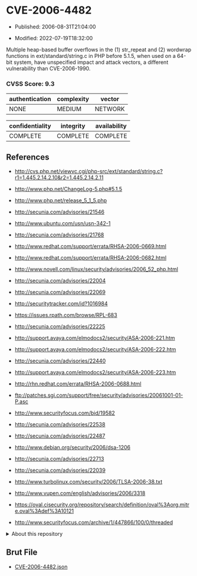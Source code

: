 # CVE-2006-4482

- Published: 2006-08-31T21:04:00

- Modified: 2022-07-19T18:32:00

Multiple heap-based buffer overflows in the (1) str_repeat and (2) wordwrap functions in ext/standard/string.c in PHP before 5.1.5, when used on a 64-bit system, have unspecified impact and attack vectors, a different vulnerability than CVE-2006-1990.

### CVSS Score: **9.3**

| authentication | complexity | vector |
| --- | --- | --- |
| NONE | MEDIUM | NETWORK |

| confidentiality | integrity | availability |
| --- | --- | --- |
| COMPLETE | COMPLETE | COMPLETE |

## References

* http://cvs.php.net/viewvc.cgi/php-src/ext/standard/string.c?r1=1.445.2.14.2.10&r2=1.445.2.14.2.11

* http://www.php.net/ChangeLog-5.php#5.1.5

* http://www.php.net/release_5_1_5.php

* http://secunia.com/advisories/21546

* http://www.ubuntu.com/usn/usn-342-1

* http://secunia.com/advisories/21768

* http://www.redhat.com/support/errata/RHSA-2006-0669.html

* http://www.redhat.com/support/errata/RHSA-2006-0682.html

* http://www.novell.com/linux/security/advisories/2006_52_php.html

* http://secunia.com/advisories/22004

* http://secunia.com/advisories/22069

* http://securitytracker.com/id?1016984

* https://issues.rpath.com/browse/RPL-683

* http://secunia.com/advisories/22225

* http://support.avaya.com/elmodocs2/security/ASA-2006-221.htm

* http://support.avaya.com/elmodocs2/security/ASA-2006-222.htm

* http://secunia.com/advisories/22440

* http://support.avaya.com/elmodocs2/security/ASA-2006-223.htm

* http://rhn.redhat.com/errata/RHSA-2006-0688.html

* ftp://patches.sgi.com/support/free/security/advisories/20061001-01-P.asc

* http://www.securityfocus.com/bid/19582

* http://secunia.com/advisories/22538

* http://secunia.com/advisories/22487

* http://www.debian.org/security/2006/dsa-1206

* http://secunia.com/advisories/22713

* http://secunia.com/advisories/22039

* http://www.turbolinux.com/security/2006/TLSA-2006-38.txt

* http://www.vupen.com/english/advisories/2006/3318

* https://oval.cisecurity.org/repository/search/definition/oval%3Aorg.mitre.oval%3Adef%3A10121

* http://www.securityfocus.com/archive/1/447866/100/0/threaded

<details>
<summary>About this repository</summary> 

  This repository is part of the project [Live Hack CVE](https://github.com/Live-Hack-CVE). Main website can be found [www.live-hack.org](https://www.live-hack.org) 
  
  Made by [Sn0wAlice](https://github.com/Sn0wAlice) for the people that care about security and need to have a feed of the latest CVEs. Hope you enjoy it, don't forget to star the repo and follow me on [Twitter](https://twitter.com/Sn0wAlice) and [Github](https://github.com/Sn0wAlice). And that is my [personnal website](https://www.alice-snow.me/)

  - [Home Page](https://github.com/Live-Hack-CVE)
  - [Framework](https://github.com/Live-Hack-CVE/cve-framework)
  - [CVE database](https://github.com/Live-Hack-CVE/full_database)
  - [Changelog](https://github.com/Live-Hack-CVE/Changelog)
</details>

## Brut File

* [CVE-2006-4482.json](https://raw.githubusercontent.com/Live-Hack-CVE/full_database/main/cves/2006/CVE-2006-4482.json)


